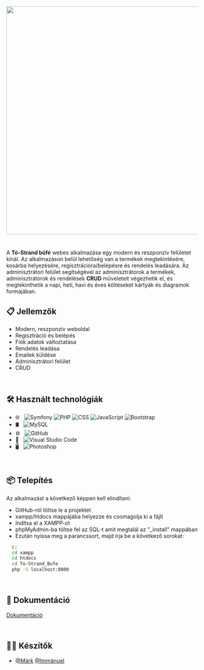 <div align="center">
  <img src="https://user-images.githubusercontent.com/95534268/235441991-6e6b68ec-4c75-4c7a-ae31-9f50abb75cb0.png" width="600">
</div>

#
A **Tó-Strand büfé** webes alkalmazása egy modern és reszponzív felületet kínál. Az alkalmazáson belül lehetőség van a termékek megtekintésére, kosárba helyezésére, regisztrációra/belépésre és rendelés leadására. Az adminisztrátori felület segítségével az adminisztrátorok a termékek, adminisztrátorok és rendelések **CRUD** műveleteit végezhetik el, és megtekinthetik a napi, heti, havi és éves költéseket kártyák és diagramok formájában.

## 📋 Jellemzők

- Modern, reszponzív weboldal
- Regisztráció és belépés
- Fiók adatok változtatása
- Rendelés leadása
- Emailek küldése
- Adminisztrátori felület
- CRUD
<br />

## 🛠 Használt technológiák

- 🌐 &nbsp;
  ![Symfony](https://img.shields.io/badge/-Symfony-333333?style=flat&logo=symfony)
  ![PHP](https://img.shields.io/badge/-PHP-333333?style=flat&logo=php)
  ![CSS](https://img.shields.io/badge/-CSS-333333?style=flat&logo=CSS3&logoColor=1572B6)
  ![JavaScript](https://img.shields.io/badge/-JavaScript-333333?style=flat&logo=javascript)
  ![Bootstrap](https://img.shields.io/badge/-Bootstrap-333333?style=flat&logo=bootstrap&logoColor=563D7C)
- 🛢 &nbsp; ![MySQL](https://img.shields.io/badge/-MySQL-333333?style=flat&logo=mysql)
- ⚙️ &nbsp;
  ![GitHub](https://img.shields.io/badge/-GitHub-333333?style=flat&logo=github)
- 🔧 &nbsp;
  ![Visual Studio Code](https://img.shields.io/badge/-Visual%20Studio%20Code-333333?style=flat&logo=visual-studio-code&logoColor=007ACC)
- 🖥 &nbsp;
  ![Photoshop](https://img.shields.io/badge/-Photoshop-333333?style=flat&logo=adobe-photoshop)
<br />

## 📦 Telepítés

Az alkalmazást a következő képpen kell elindítani:
- GitHub-ról töltse le a projektet
- xampp/htdocs mappájába helyezze és csomagolja ki a fájlt
- Indítsa el a XAMPP-ot
- phpMyAdmin-ba töltse fel az SQL-t amit megtalál az "_install" mappában
- Ezután nyissa meg a parancssort, majd írja be a következő sorokat:


```bash
  c:
  cd xampp
  cd htdocs
  cd To-Strand_Bufe
  php -S localhost:8000
```
<br />
    
## 📝 Dokumentáció

[Dokumentáció](https://drive.google.com/drive/u/1/folders/1zvVE3KleMCPtsTfqoBdKaNs3LxaAgV1l)

<br />

## 👨‍💻 Készítők

- [@Márk](https://github.com/Stheef)  [@Immánuel](https://github.com/yunalai99)


